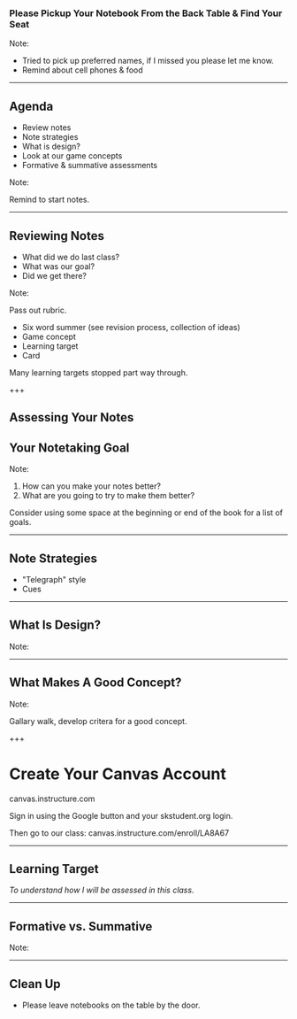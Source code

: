 ### Please Pickup Your Notebook From the Back Table & Find Your Seat

Note:

* Tried to pick up preferred names, if I missed you please let me know.
* Remind about cell phones & food

---

## Agenda

* Review notes
* Note strategies
* What is design?
* Look at our game concepts
* Formative & summative assessments

Note:

Remind to start notes.

---

## Reviewing Notes

* What did we do last class?
* What was our goal?
* Did we get there?

Note:

Pass out rubric.

* Six word summer (see revision process, collection of ideas)
* Game concept
* Learning target
* Card

Many learning targets stopped part way through.

+++

## Assessing Your Notes

## Your Notetaking Goal

Note:

1. How can you make your notes better?
2. What are you going to try to make them better?

Consider using some space at the beginning or end of the book for a list of goals.

---

## Note Strategies

* "Telegraph" style
* Cues

---

## What Is Design?

Note:

---

## What Makes A Good Concept?

Note:

Gallary walk, develop critera for a good concept.

+++

# Create Your Canvas Account

canvas.instructure.com

Sign in using the Google button and your skstudent.org login.

Then go to our class: canvas.instructure.com/enroll/LA8A67

---

## Learning Target

_To understand how I will be assessed in this class._

---

## Formative vs. Summative

Note:

---

## Clean Up

* Please leave notebooks on the table by the door.
